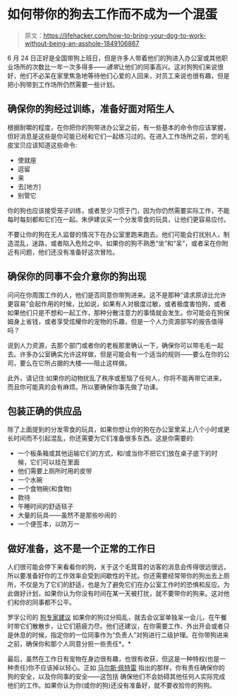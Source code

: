 # 如何带你的狗去工作而不成为一个混蛋

> 原文：<https://lifehacker.com/how-to-bring-your-dog-to-work-without-being-an-asshole-1849106867>

6 月 24 日正好是全国带狗上班日，但是许多人带着他们的狗进入办公室或其他职业场所的次数比一年一次多得多——*通常*让他们的同事高兴。这对狗狗们来说很好，他们不必呆在家里焦急地等待他们心爱的人回来，对员工来说也很有趣，但是把小狗带到工作场所仍然需要一些计划。



## 确保你的狗经过训练，准备好面对陌生人

根据耐嚼的程度，在你把你的狗带进办公室之前，有一些基本的命令你应该掌握，但好消息是这些是你可能已经和它们一起练习过的。在进入工作场所之前，您的毛皮宝贝应该知道这些命令:

*   使就座
*   逗留
*   来
*   去[地方]
*   别管它

你的狗也应该接受笼子训练，或者至少习惯于门，因为你仍然需要实际工作，不能每时每刻都和它们在一起。朱伊建议买一个分发零食的玩具，让他们更容易应付。

不要让你的狗在无人监督的情况下在办公室里跑来跑去。他们可能会打扰别人，制造混乱，迷路，或者陷入危险之中。如果你的狗不熟悉“坐”和“呆”，或者呆在你附近有问题，他们还没有准备好这次冒险。

## 确保你的同事不会介意你的狗出现

问问在你周围工作的人，他们是否同意你带狗进来。这不是那种“请求原谅比允许更容易”会起作用的时候，比如说，如果有人对极度过敏，或者极度害怕狗，或者如果他们只是不想和一起工作，那种分散注意力的事情就会发生。你可能会在狗保姆身上省钱，或者享受炫耀你的宠物的乐趣，但是一个人力资源部写的报告值得吗？

说到人力资源，去那个部门或者你的老板那里确认一下，确保你可以带毛毛一起去。许多办公室确实允许这样做，但是可能会有一个适当的规则——要么在你的公司，要么在它所占据的大楼——阻止这样做。

此外，请记住:如果你的动物扰乱了秩序或惹恼了任何人，你将不能再带它进来，而且你可能真的会有麻烦。所以要确保你事先做了功课。

## **包装正确的供应品**

除了上面提到的分发零食的玩具，如果你想让你的狗在办公室里呆上八个小时或更长时间而不引起混乱，你还需要为它们准备很多东西。这是你需要的:

*   一个板条箱或其他运输它们的方式，和/或当你不把它们放在桌子底下的时候，它们可以挂在里面
*   他们需要上厕所时用的皮带
*   一个水碗
*   一个食物碗(和食物)
*   款待
*   午睡时间的舒适毯子
*   大量的玩具——虽然不是那些吵闹的
*   一个便签本，以防万一

## **做好准备，这不是一个正常的工作日**

人们很可能会停下来看看你的狗，关于这个毛茸茸的访客的消息会传得很远很远，所以要准备好你的工作效率会受到间歇性的干扰。你还需要经常带你的狗出去上厕所，不仅是为了它们的舒适，也是为了避免它们在办公室工作时的恐惧和反应。为此做好计划，如果你认为你没有时间在某一天被打扰，就不要带你的狗来。这对他们和你的同事都不公平。

罗孚公司的 [狗专家建议](https://www.rover.com/blog/10-tips-taking-dog-work/) 如果你的狗过分捣乱，就去会议室单独呆一会儿，在午餐时带它们散散步，让它们筋疲力尽。他们还建议，在你需要工作、外出开会或者只是休息的时候，指定你的一位同事作为“负责人”对狗进行二级护理。在你带狗进来之前，确保你和那个人同意分担一些责任*。*

最后，虽然在工作日有宠物在身边很有趣，也很有收获，但这是一种特权(也是一种责任)你不应该掉以轻心。正如 [马尔斯·佩特雷](https://www.bettercitiesforpets.com/resource/8-tips-pet-to-work/) 指出的那样，你有责任确保你的狗的安全，以及你同事的安全——这包括 确保他们不会妨碍其他任何人实际完成他们的工作。如果你认为你(或你的狗)还没有准备好，就不要收拾你的狗狗。
